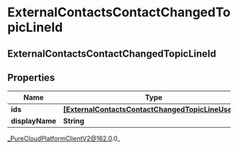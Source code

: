 # ExternalContactsContactChangedTopicLineId

## ExternalContactsContactChangedTopicLineId

## Properties

|Name | Type | Description | Notes|
|------------ | ------------- | ------------- | -------------|
| **ids** | [**[ExternalContactsContactChangedTopicLineUserId]**](ExternalContactsContactChangedTopicLineUserId) |  | [optional] |
| **displayName** | **String** |  | [optional] |



_PureCloudPlatformClientV2@162.0.0_
